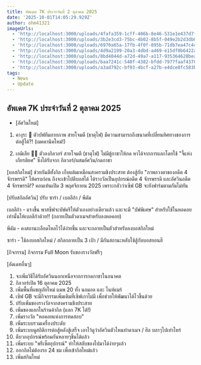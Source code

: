 ```yaml
---
title: อัพเดต 7K ประจำวันที่ 2 ตุลาคม 2025
date: '2025-10-01T14:05:29.929Z'
author: ohm41321
imageUrls:
  - 'http://localhost:3000/uploads/4fafa359-1cff-406b-8e46-531e1e437d7f.png'
  - 'http://localhost:3000/uploads/3b2e3cd3-75bc-4b02-8b5f-049e2b2d3db0.png'
  - 'http://localhost:3000/uploads/6970a65a-17fb-4f0f-895b-71db7ea47c4c.png'
  - 'http://localhost:3000/uploads/4d9a2199-20a3-4dbd-a469-e15df0b6422a.png'
  - 'http://localhost:3000/uploads/8bd4044d-a72d-49a7-a117-935364628bea.png'
  - 'http://localhost:3000/uploads/baa7241c-540f-4382-bfdd-7977faaf4378.png'
  - 'http://localhost:3000/uploads/a3ad792c-bf93-4bcf-a27b-e4dce8fc583b.png'
tags:
  - News
  - Update
---
```

## อัพเดต 7K ประจำวันที่ 2 ตุลาคม 2025
- [อัศวินใหม่]
1) คางุระ 🐍 
ตัวบัฟทีมกายภาพ
สายโจมตี (ธาตุไฟ)
มีความสามารถถึงขนาดที่เปลี่ยนทิศทางของการต่อสู้ได้?! (เมคคานิคใหม่!)

2) เอมิเลีย 🦸‍♂️ 
ตัวลงกิลวอร์
สายโจมตี (ธาตุไฟ)
ไม่มีตู้กาชาให้กด หาได้จากการแลกโดยใช้ "จี้แห่งเกียรติยศ" ซึ่งได้รับจาก กิลวอร์/ผสมอัศวิน/กดกาชา

[บอสกิลใหม่]
ช่วยกันตีทั้งกิล เก็บแต้มเหมือนสงครามชิงประสาท
ต้องสู้กับ "ภาพลวงตาของอดีต 4 จักรพรรดิ" ให้ครบก่อน ถึงจะเข้าไปตีบอสได้
ได้รางวัลเป็นอุปกรณ์อดีต 4 จักรพรรดิ และอัศวินอดีต 4 จักรพรรดิ!?
คอนเท้นเปิด 3 พฤศจิกายน 2025 เพราะกลัวว่าเซิฟ GB จะยังฟาร์มตามกันไม่ทัน


[ปรับสกิลอัศวิน]
ปรับ ซาร่า / เบลลีก้า / พีดัม

เบลลีก้า - แรงขึ้น พาสซีฟจะบัฟคริให้ตัวเองอย่างเดียวแล้ว และจะมี "บัฟพิเศษ" สำหรับใช้ในหอคอยเท่านั้นให้เบลลีก้าด้วย!! (กลายเป็นตัวดาเมจสำหรับลงหอคอย)

พีดัม - คงสถานะเลือดไหลไว้ได้ง่ายขึ้น และจะกลายเป็นตัวสำหรับลงบอสกิลใหม่

ซาร่า - ใช้ลงบอสกิลใหม่ / สกิลกลายเป็น 3 เป้า / มีกันสถานะหลับใช้สู้กับบอสยอนฮี

[กิจกรรม]
กิจกรรม Full Moon รับของรางวัลฟรีๆ

[อัดเดทอื่นๆ]
1. จะเพิ่มวิธีได้รับอัศวินนอกเหนือจากการกดกาชาในอนาคต
2. กิลวอร์เปิด 16 ตุลาคม 2025
3. เพิ่มพื้นที่ผขญภัยใหม่ แมพ 20 ทั้ง นอมอล และ ไนท์แมร์
4. เซิฟ GB จะมีกิจกรรมเพิ่มเติมที่เซิฟเกาไม่มี เพื่อช่วยให้พัฒนาได้ไวขึ้นด้วย
5. ปรับเพิ่มของรางวัลจากสงครามชิงประสาท
6. เพิ่มของแลกในร้านค้ากิล (แลก 7K ได้!)
7. เพิ่มรางวัล "หอคอยแห่งการทดสอบ"
8. เพิ่มระบบรวมเครื่องประดับ
9. เพิ่มระบบดูสถิติการต่อสู้หลังสู้เสร็จ เอาไว้ดูว่าอัศวินตัวไหนทำดาเมจ / ฮิล บลาๆไปเท่าไหร่
10. ตีบวกอุปกรณ์พร้อมกันหลายๆชิ้นได้แล้ว
11. เพิ่มระบบ "พรีเซ็ตอุปกรณ์" ทำให้สลับของไปมาได้ง่ายๆแล้ว
12. ออกกิลไม่ต้องรอ 24 ชม เพื่อเข้ากิลใหม่แล้ว
13. เพิ่มสกินใหม่

